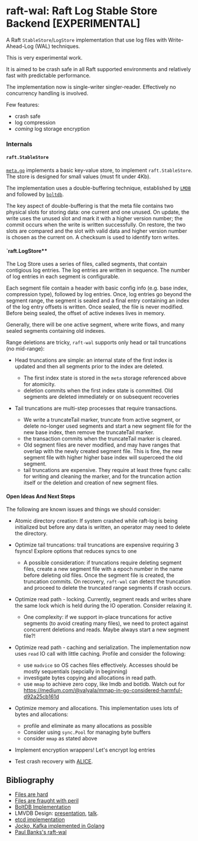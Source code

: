 # raft-wal: Raft Log Stable Store Backend [EXPERIMENTAL]

A Raft `StableStore`/`LogStore` implementation that use log files with Write-Ahead-Log (WAL) techniques.

This is very experimental work.

It is aimed to be crash safe in all Raft supported environments and relatively
fast with predictable performance.

The implementation now is single-writer singler-reader.  Effectively no concurrency handling is involved.

Few features:
* crash safe
* log compression
* *coming* log storage encryption

### Internals

#### `raft.StableStore`

[`meta.go`](./meta.go) implements a basic key-value store, to implement `raft.StableStore`.  The store is designed for small values (must fit under 4Kb).

The implementation uses a double-buffering technique, established by [`LMDB`](https://www.snia.org/sites/default/files/SDC15_presentations/database/HowardChu_The_Lighting_Memory_Database.pdf) and followed by [`boltdb`](https://github.com/boltdb/bolt).

The key aspect of double-buffering is that the meta file contains two physical slots for storing data: one current and one unused.  On update, the write uses the unused slot and mark it with a higher version number; the commit occurs when the write is written successfully.  On restore, the two slots are compared and the slot with valid data and higher version number is chosen as the current on.  A checksum is used to identify torn writes.

#### `raft.LogStore**

The Log Store uses a series of files, called segments, that contain contigious
log entries. The log entries are written in sequence. The number of log entries
in each segment is configurable.

Each segment file contain a header with basic config info (e.g. base index,
compression type), followed by log entries. Once, log entries go beyond the
segment range, the segment is sealed and a final entry containing an index of
the log entry offsets is written. Once sealed, the file is never modified.
Before being sealed, the offset of active indexes lives in memory.

Generally, there will be one active segment, where write flows, and many sealed segments containing old indexes.

Range deletions are tricky, `raft-wal` supports only head or tail truncations (no mid-range):
* Head truncations are simple: an internal state of the first index is updated and then all segments prior to the index are deleted.
  * The first index state is stored in the `meta` storage referenced above for atomicity.
  * deletion commits when the first index state is committed.  Old segments are deleted immediately or on subsequent recoveries
  
* Tail truncations are multi-step processes that require transactions.
  * We write a truncateTail marker, truncate from active segment, or delete no-longer used segments and start a new segment file for the new base index, then remove the truncateTail marker.
  * the transaction commits when the truncateTail marker is cleared.
  * Old segment files are never modified, and may have ranges that overlap with the newly created segment file.  This is fine, the new segment file with higher higher base index will superceed the old segment.
  * tail truncations are expensive.  They require at least three fsync calls: for writing and cleaning the marker, and for the truncation action itself or the deletion and creation of new segment files.
  

#### Open Ideas And Next Steps

The following are known issues and things we should consider:

* Atomic directory creation: If system crashed while raft-log is being initialized but before any data is written, an operator may need to delete the directory.

* Optimize tail truncations: trail truncations are expensive requiring 3 fsyncs!  Explore options that reduces syncs to one
  * A possible consideration: if truncations require deleting segment files, create a new segment file with a epoch number in the name before deleting old files.  Once the segment file is created, the truncation commits.  On recovery, `raft-wal` can detect the truncation and proceed to delete the truncated range segments if crash occurs.

* Optimize read path - locking.  Currently, segment reads and writes share the same lock which is held during the IO operation.  Consider relaxing it.
  * One complexity: if we support in-place truncations for active segments (to avoid creating many files), we need to protect against concurrent deletions and reads.  Maybe always start a new segment file?!
  
* Optimize read path - caching and serialization.  The implementation now uses `read` IO call with little caching.  Profile and consider the following:
  * use `madvice` so OS caches files effectively.  Accesses should be mostly sequentials (sepcially in beginning)
  * investigate bytes copying and allocations in read path.
  * use `mmap` to achieve zero copy, like lmdb and botldb.  Watch out for https://medium.com/@valyala/mmap-in-go-considered-harmful-d92a25cb161d

* Optimize memory and allocations.  This implementation uses lots of bytes and allocations:
  * profile and eliminate as many allocations as possible
  * Consider using `sync.Pool` for managing byte buffers
  * consider `mmap` as stated above

* Implement encryption wrappers!  Let's encrypt log entries

* Test crash recovery with [ALICE](https://github.com/madthanu/alice).

## Bibliography

* [Files are hard](https://danluu.com/file-consistency/)
* [Files are fraught with peril](https://danluu.com/deconstruct-files/)
* [BoltDB Implementation](https://github.com/boltdb/bolt)
* LMVDB Design: [presentation](https://www.snia.org/sites/default/files/SDC15_presentations/database/HowardChu_The_Lighting_Memory_Database.pdf), [talk](https://www.youtube.com/watch?v=tEa5sAh-kVk).
* [etcd implementation](https://github.com/etcd-io/etcd/tree/master/clientv3)
* [Jocko, Kafka implemented in Golang](https://github.com/travisjeffery/jocko/tree/master/commitlog)
* [Paul Banks's raft-wal](https://github.com/banks/raft-wal)
